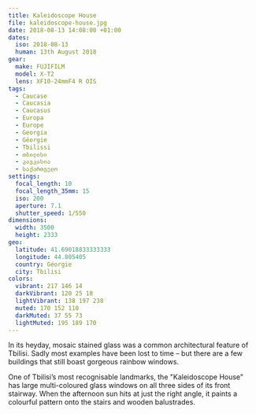 ```yaml
---
title: Kaleidoscope House
file: kaleidoscope-house.jpg
date: 2018-08-13 14:08:00 +01:00
dates:
  iso: 2018-08-13
  human: 13th August 2018
gear:
  make: FUJIFILM
  model: X-T2
  lens: XF10-24mmF4 R OIS
tags:
  - Caucase
  - Caucasia
  - Caucasus
  - Europa
  - Europe
  - Georgia
  - Géorgie
  - Tbilissi
  - თბილისი
  - კავკასია
  - საქართველო
settings:
  focal_length: 10
  focal_length_35mm: 15
  iso: 200
  aperture: 7.1
  shutter_speed: 1/550
dimensions:
  width: 3500
  height: 2333
geo:
  latitude: 41.69018833333333
  longitude: 44.805405
  country: Géorgie
  city: Tbilisi
colors:
  vibrant: 217 146 14
  darkVibrant: 120 25 18
  lightVibrant: 138 197 238
  muted: 170 152 110
  darkMuted: 37 55 73
  lightMuted: 195 189 170
---
```


In its heyday, mosaic stained glass was a common architectural feature of Tbilisi. Sadly most examples have been lost to time – but there are a few buildings that still boast gorgeous rainbow windows.

One of Tbilisi’s most recognisable landmarks, the "Kaleidoscope House" has large multi-coloured glass windows on all three sides of its front stairway. When the afternoon sun hits at just the right angle, it paints a colourful pattern onto the stairs and wooden balustrades.
